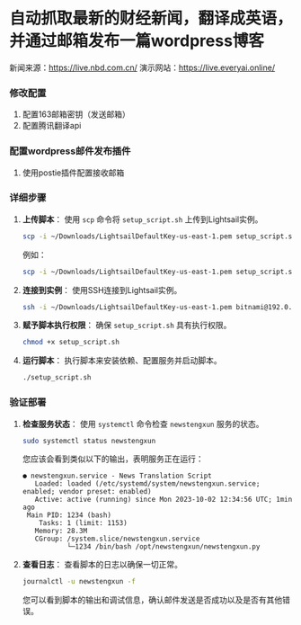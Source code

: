 # 自动抓取最新的财经新闻，翻译成英语，并通过邮箱发布一篇wordpress博客

新闻来源：https://live.nbd.com.cn/
演示网站：https://live.everyai.online/

### 修改配置
1. 配置163邮箱密钥（发送邮箱）
2. 配置腾讯翻译api
  
### 配置wordpress邮件发布插件
1. 使用postie插件配置接收邮箱

### 详细步骤

1. **上传脚本**：
    使用 `scp` 命令将 `setup_script.sh` 上传到Lightsail实例。
    ```sh
    scp -i ~/Downloads/LightsailDefaultKey-us-east-1.pem setup_script.sh bitnami@<instance-ip>:~
    ```
    例如：
    ```sh
    scp -i ~/Downloads/LightsailDefaultKey-us-east-1.pem setup_script.sh bitnami@192.0.2.1:~
    ```

2. **连接到实例**：
    使用SSH连接到Lightsail实例。
    ```sh
    ssh -i ~/Downloads/LightsailDefaultKey-us-east-1.pem bitnami@192.0.2.1
    ```

3. **赋予脚本执行权限**：
    确保 `setup_script.sh` 具有执行权限。
    ```sh
    chmod +x setup_script.sh
    ```

4. **运行脚本**：
    执行脚本来安装依赖、配置服务并启动脚本。
    ```sh
    ./setup_script.sh
    ```

### 验证部署

1. **检查服务状态**：
    使用 `systemctl` 命令检查 `newstengxun` 服务的状态。
    ```sh
    sudo systemctl status newstengxun
    ```
    您应该会看到类似以下的输出，表明服务正在运行：
    ```
    ● newstengxun.service - News Translation Script
       Loaded: loaded (/etc/systemd/system/newstengxun.service; enabled; vendor preset: enabled)
       Active: active (running) since Mon 2023-10-02 12:34:56 UTC; 1min ago
     Main PID: 1234 (bash)
        Tasks: 1 (limit: 1153)
       Memory: 28.3M
       CGroup: /system.slice/newstengxun.service
               └─1234 /bin/bash /opt/newstengxun/newstengxun.py
    ```

2. **查看日志**：
    查看脚本的日志以确保一切正常。
    ```sh
    journalctl -u newstengxun -f
    ```
    您可以看到脚本的输出和调试信息，确认邮件发送是否成功以及是否有其他错误。

